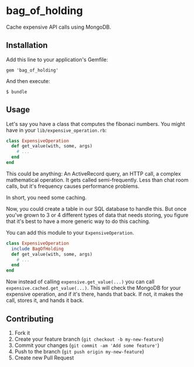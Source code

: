 # bag_of_holding

Cache expensive API calls using MongoDB.

## Installation

Add this line to your application's Gemfile:

    gem 'bag_of_holding'

And then execute:

    $ bundle


## Usage

Let's say you have a class that computes the fibonaci numbers. You might have in your `lib/expensive_operation.rb`:

```ruby
class ExpensiveOperation
  def get_value(with, some, args)
    # ...
  end
end
```

This could be anything: An ActiveRecord query, an HTTP call, a complex mathematical operation. It gets called
semi-frequently. Less than chat room calls, but it's frequency causes performance problems.

In short, you need some caching.

Now, you could create a table in our SQL database to handle this. But once you've grown to 3 or 4 different types of
data that needs storing, you figure that it's best to have a more generic way to do this caching.

You can add this module to your `ExpensiveOperation`.

```ruby
class ExpensiveOperation
  include BagOfHolding
  def get_value(with, some, args)
    # ...
  end
end
```

Now instead of calling `expensive.get_value(...)` you can call `expensive.cached.get_value(...)`. This will 
check the MongoDB for your expensive operation, and if it's there, hands that back. If not, it makes the call,
stores it, and hands it back.



## Contributing

1. Fork it
2. Create your feature branch (`git checkout -b my-new-feature`)
3. Commit your changes (`git commit -am 'Add some feature'`)
4. Push to the branch (`git push origin my-new-feature`)
5. Create new Pull Request
